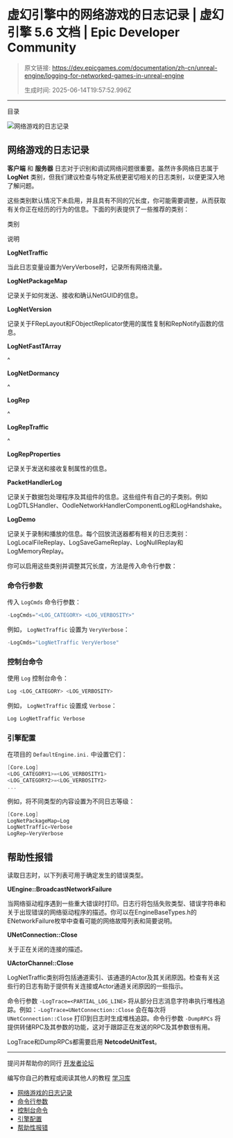 # 虚幻引擎中的网络游戏的日志记录 | 虚幻引擎 5.6 文档 | Epic Developer Community

> 原文链接: https://dev.epicgames.com/documentation/zh-cn/unreal-engine/logging-for-networked-games-in-unreal-engine
> 
> 生成时间: 2025-06-14T19:57:52.996Z

---

目录

![网络游戏的日志记录](https://dev.epicgames.com/community/api/documentation/image/01460bf6-ca7d-46fd-924f-6314844655b3?resizing_type=fill&width=1920&height=335)

## 网络游戏的日志记录

**客户端** 和 **服务器** 日志对于识别和调试网络问题很重要。虽然许多网络日志属于 **LogNet** 类别，但我们建议检查与特定系统更密切相关的日志类别，以便更深入地了解问题。

这些类别默认情况下未启用，并且具有不同的冗长度，你可能需要调整，从而获取有关你正在经历的行为的信息。下面的列表提供了一些推荐的类别：

类别

说明

**LogNetTraffic**

当此日志变量设置为VeryVerbose时，记录所有网络流量。

**LogNetPackageMap**

记录关于如何发送、接收和确认NetGUID的信息。

**LogNetVersion**

记录关于FRepLayout和FObjectReplicator使用的属性复制和RepNotify函数的信息。

**LogNetFastTArray**

^

**LogNetDormancy**

^

**LogRep**

^

**LogRepTraffic**

^

**LogRepProperties**

记录关于发送和接收复制属性的信息。

**PacketHandlerLog**

记录关于数据包处理程序及其组件的信息。这些组件有自己的子类别。例如LogDTLSHandler、OodleNetworkHandlerComponentLog和LogHandshake。

**LogDemo**

记录关于录制和播放的信息。每个回放流送器都有相关的日志类别：LogLocalFileReplay、LogSaveGameReplay、LogNullReplay和LogMemoryReplay。

你可以启用这些类别并调整其冗长度，方法是传入命令行参数：

### 命令行参数

传入 `LogCmds` 命令行参数：

```cpp
-LogCmds="<LOG_CATEGORY> <LOG_VERBOSITY>"
```

例如， `LogNetTraffic` 设置为 `VeryVerbose`：

```cpp
-LogCmds="LogNetTraffic VeryVerbose"
```

### 控制台命令

使用 `Log` 控制台命令：

```cpp
Log <LOG_CATEGORY> <LOG_VERBOSITY>
```

例如， `LogNetTraffic` 设置成 `Verbose`：

```cpp
Log LogNetTraffic Verbose
```

### 引擎配置

在项目的 `DefaultEngine.ini.` 中设置它们：

```cpp
[Core.Log]
<LOG_CATEGORY1>=<LOG_VERBOSITY1>
<LOG_CATEGORY2>=<LOG_VERBOSITY2>
...
```

例如，将不同类型的内容设置为不同日志等级：

```cpp
[Core.Log]
LogNetPackageMap=Log
LogNetTraffic=Verbose
LogRep=VeryVerbose
```

## 帮助性报错

读取日志时，以下列表可用于确定发生的错误类型。

**UEngine::BroadcastNetworkFailure**

当网络驱动程序遇到一些重大错误时打印。日志行将包括失败类型、错误字符串和关于出现错误的网络驱动程序的描述。你可以在EngineBaseTypes.h的ENetworkFailure枚举中查看可能的网络故障列表和简要说明。

**UNetConnection::Close**

关于正在关闭的连接的描述。

**UActorChannel::Close**

LogNetTraffic类别将包括通道索引、该通道的Actor及其关闭原因。检查有关这些行的日志有助于提供有关连接或Actor通道关闭原因的一些指示。

命令行参数 `-LogTrace=<PARTIAL_LOG_LINE>` 将从部分日志消息字符串执行堆栈追踪。例如：`-LogTrace=UNetConnection::Close` 会在每次将 `UNetConnection::Close` 打印到日志时生成堆栈追踪。命令行参数 `-DumpRPCs` 将提供转储RPC及其参数的功能，这对于跟踪正在发送的RPC及其参数很有用。

LogTrace和DumpRPCs都需要启用 **NetcodeUnitTest**。

* * *

提问并帮助你的同行 [开发者论坛](https://forums.unrealengine.com/categories?tag=unreal-engine)

编写你自己的教程或阅读其他人的教程 [学习库](https://dev.epicgames.com/community/unreal-engine/learning)

-   [网络游戏的日志记录](/documentation/zh-cn/unreal-engine/logging-for-networked-games-in-unreal-engine#%E7%BD%91%E7%BB%9C%E6%B8%B8%E6%88%8F%E7%9A%84%E6%97%A5%E5%BF%97%E8%AE%B0%E5%BD%95)
-   [命令行参数](/documentation/zh-cn/unreal-engine/logging-for-networked-games-in-unreal-engine#%E5%91%BD%E4%BB%A4%E8%A1%8C%E5%8F%82%E6%95%B0)
-   [控制台命令](/documentation/zh-cn/unreal-engine/logging-for-networked-games-in-unreal-engine#%E6%8E%A7%E5%88%B6%E5%8F%B0%E5%91%BD%E4%BB%A4)
-   [引擎配置](/documentation/zh-cn/unreal-engine/logging-for-networked-games-in-unreal-engine#%E5%BC%95%E6%93%8E%E9%85%8D%E7%BD%AE)
-   [帮助性报错](/documentation/zh-cn/unreal-engine/logging-for-networked-games-in-unreal-engine#%E5%B8%AE%E5%8A%A9%E6%80%A7%E6%8A%A5%E9%94%99)